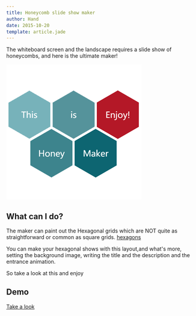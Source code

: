 ```yaml
---
title: Honeycomb slide show maker
author: Hand
date: 2015-10-20
template: article.jade
---
```


The  whiteboard screen and the landscape requires a slide show of honeycombs, and here is the ultimate maker! 

![preview](preview.png)


## What can I do? 

The maker can paint out the Hexagonal grids which are NOT quite as straightforward or common as square grids. [hexagons](http://www.redblobgames.com/grids/hexagons/)

You can make your hexagonal shows with this layout,and what's more, setting the background image, writing the title and the description and the entrance animation. 

So take a look at this and enjoy

## Demo

[Take a look](/honeymaker/maker.html)